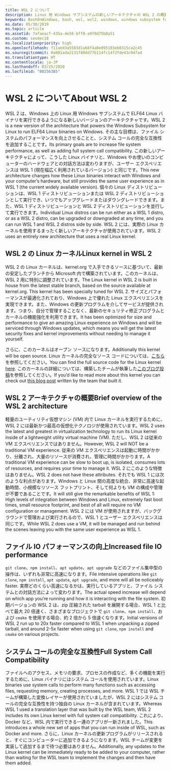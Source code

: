```yaml
---
title: WSL 2 について
description: Linux 用 Windows サブシステムの新しいアーキテクチャの WSL 2 の概要
keywords: BashOnWindows, bash, wsl, wsl2, windows, windows subsystem for linux, windowssubsystem, ubuntu, debian, suse, windows 10, インストール
ms.date: 05/30/2019
ms.topic: article
ms.assetid: 7afaeacf-435a-4e58-bff0-a9f0d75b8a51
ms.custom: seodec18
ms.localizationpriority: high
ms.openlocfilehash: f11aed3a5583d1a68f4a0e095103eb0315ca2c45
ms.sourcegitcommit: 0a001ada2131f80dd77b114fc14f2fde43c947ad
ms.translationtype: HT
ms.contentlocale: ja-JP
ms.lasthandoff: 03/25/2020
ms.locfileid: "80256385"
---
```

# <a name="about-wsl-2"></a><span data-ttu-id="986d0-104">WSL 2 について</span><span class="sxs-lookup"><span data-stu-id="986d0-104">About WSL 2</span></span>

<span data-ttu-id="986d0-105">WSL 2 は、Windows 上の Linux 用 Windows サブシステムで ELF64 Linux バイナリを実行できるようになる新しいバージョンのアーキテクチャです。</span><span class="sxs-lookup"><span data-stu-id="986d0-105">WSL 2 is a new version of the architecture that powers the Windows Subsystem for Linux to run ELF64 Linux binaries on Windows.</span></span> <span data-ttu-id="986d0-106">その主な目標は、ファイル システムのパフォーマンスを向上させることと、システム コールの完全な互換性を追加することです。</span><span class="sxs-lookup"><span data-stu-id="986d0-106">Its primary goals are to increase file system performance, as well as adding full system call compatibility.</span></span> <span data-ttu-id="986d0-107">この新しいアーキテクチャによって、こうした Linux バイナリと、Windows やお使いのコンピューターのハードウェアとの対話方法は変わりますが、ユーザー エクスペリエンスは WSL 1 (現在幅広く利用されているバージョン) と同じです。</span><span class="sxs-lookup"><span data-stu-id="986d0-107">This new architecture changes how these Linux binaries interact with Windows and your computer’s hardware, but still provides the same user experience as in WSL 1 (the current widely available version).</span></span> <span data-ttu-id="986d0-108">個々の Linux ディストリビューションは、WSL 1 ディストリビューションまたは WSL 2 ディストリビューションとして実行でき、いつでもアップグレードまたはダウングレードできます。また、WSL 1 ディストリビューションと WSL 2 ディストリビューションを並行して実行できます。</span><span class="sxs-lookup"><span data-stu-id="986d0-108">Individual Linux distros can be run either as a WSL 1 distro, or as a WSL 2 distro, can be upgraded or downgraded at any time, and you can run WSL 1 and WSL 2 distros side by side.</span></span> <span data-ttu-id="986d0-109">WSL 2 には、実際の Linux カーネルを使用するまったく新しいアーキテクチャが使用されています。</span><span class="sxs-lookup"><span data-stu-id="986d0-109">WSL 2 uses an entirely new architecture that uses a real Linux kernel.</span></span>

## <a name="linux-kernel-in-wsl-2"></a><span data-ttu-id="986d0-110">WSL 2 の Linux カーネル</span><span class="sxs-lookup"><span data-stu-id="986d0-110">Linux kernel in WSL 2</span></span>

<span data-ttu-id="986d0-111">WSL 2 の Linux カーネルは、kernel.org で入手できるソースに基づいて、最新の安定したブランチから Microsoft 内で構築されています。このカーネルは、WSL 2 用に特別に調整されています。</span><span class="sxs-lookup"><span data-stu-id="986d0-111">The Linux kernel in WSL 2 is built in house from the latest stable branch, based on the source available at kernel.org. This kernel has been specially tuned for WSL 2.</span></span> <span data-ttu-id="986d0-112">サイズとパフォーマンスが最適化されており、Windows 上で優れた Linux エクスペリエンスを実現できます。また、Windows の更新プログラムを介してサービスが提供されます。つまり、自分で管理することなく、最新のセキュリティ修正プログラムとカーネルの機能強化を利用できます。</span><span class="sxs-lookup"><span data-stu-id="986d0-112">It has been optimized for size and performance to give an amazing Linux experience on Windows and will be serviced through Windows updates, which means you will get the latest security fixes and kernel improvements without needing to manage it yourself.</span></span>

<span data-ttu-id="986d0-113">さらに、このカーネルはオープン ソースになります。</span><span class="sxs-lookup"><span data-stu-id="986d0-113">Additionally this kernel will be open source.</span></span> <span data-ttu-id="986d0-114">Linux カーネルの完全なソース コードについては、[こちら](https://github.com/microsoft/WSL2-Linux-Kernel)を参照してください。</span><span class="sxs-lookup"><span data-stu-id="986d0-114">You can find the full source code for the Linux kernel [here](https://github.com/microsoft/WSL2-Linux-Kernel).</span></span> <span data-ttu-id="986d0-115">このカーネルの詳細については、構築したチームが執筆した[このブログ投稿](https://devblogs.microsoft.com/commandline/shipping-a-linux-kernel-with-windows/)を参照してください。</span><span class="sxs-lookup"><span data-stu-id="986d0-115">If you’d like to read more about this kernel you can check out [this blog post](https://devblogs.microsoft.com/commandline/shipping-a-linux-kernel-with-windows/) written by the team that built it.</span></span>

## <a name="brief-overview-of-the-wsl-2-architecture"></a><span data-ttu-id="986d0-116">WSL 2 アーキテクチャの概要</span><span class="sxs-lookup"><span data-stu-id="986d0-116">Brief overview of the WSL 2 architecture</span></span>

<span data-ttu-id="986d0-117">軽量のユーティリティ仮想マシン (VM) 内で Linux カーネルを実行するために、WSL 2 には最新かつ最高の仮想化テクノロジが使用されています。</span><span class="sxs-lookup"><span data-stu-id="986d0-117">WSL 2 uses the latest and greatest in virtualization technology to run its Linux kernel inside of a lightweight utility virtual machine (VM).</span></span> <span data-ttu-id="986d0-118">ただし、WSL 2 は従来の VM エクスペリエンスではありません。</span><span class="sxs-lookup"><span data-stu-id="986d0-118">However, WSL 2 will NOT be a traditional VM experience.</span></span> <span data-ttu-id="986d0-119">従来の VM エクスペリエンスは起動に時間がかかり、分離され、大量のリソースが消費され、管理に時間がかかります。</span><span class="sxs-lookup"><span data-stu-id="986d0-119">A traditional VM experience can be slow to boot up, is isolated, consumes lots of resources, and requires your time to manage it.</span></span> <span data-ttu-id="986d0-120">WSL 2 にこのような特徴はありません。</span><span class="sxs-lookup"><span data-stu-id="986d0-120">WSL 2 does not have these attributes.</span></span> <span data-ttu-id="986d0-121">それでも WSL 1 には次のような利点があります。Windows と Linux 間の高度な統合、非常に高速な起動時間、小規模なリソース フットプリント、そして何よりも VM の構成や管理が不要であることです。</span><span class="sxs-lookup"><span data-stu-id="986d0-121">It will still give the remarkable benefits of WSL 1: High levels of integration between Windows and Linux, extremely fast boot times, small resource footprint, and best of all will require no VM configuration or management.</span></span> <span data-ttu-id="986d0-122">WSL 2 には VM が使用されますが、バックグラウンドで管理および実行されるので、WSL 1 とユーザー エクスペリエンスは同じです。</span><span class="sxs-lookup"><span data-stu-id="986d0-122">While WSL 2 does use a VM, it will be managed and run behind the scenes leaving you with the same user experience as WSL 1.</span></span>

## <a name="increased-file-io-performance"></a><span data-ttu-id="986d0-123">ファイル IO パフォーマンスの向上</span><span class="sxs-lookup"><span data-stu-id="986d0-123">Increased file IO performance</span></span>

<span data-ttu-id="986d0-124">`git clone`、`npm install`、`apt update`、`apt upgrade` などのファイル集中型の操作は、いずれも非常に高速になります。</span><span class="sxs-lookup"><span data-stu-id="986d0-124">File intensive operations like `git clone`, `npm install`, `apt update`, `apt upgrade`, and more will all be noticeably faster.</span></span> <span data-ttu-id="986d0-125">実際どのくらい高速になるかは、実行しているアプリと、ファイル システムとの対話方法によって変わります。</span><span class="sxs-lookup"><span data-stu-id="986d0-125">The actual speed increase will depend on which app you’re running and how it is interacting with the file system.</span></span> <span data-ttu-id="986d0-126">初期バージョンの WSL 2 は、zip 圧縮された tarball を展開する場合、WSL 1 と比べて最大 20 倍速く、さまざまなプロジェクトで `git clone`、`npm install`、および `cmake` を使用する場合、約 2 倍から 5 倍速くなります。</span><span class="sxs-lookup"><span data-stu-id="986d0-126">Initial versions of WSL 2 run up to 20x faster compared to WSL 1 when unpacking a zipped tarball, and around 2-5x faster when using `git clone`, `npm install` and `cmake` on various projects.</span></span>

## <a name="full-system-call-compatibility"></a><span data-ttu-id="986d0-127">システム コールの完全な互換性</span><span class="sxs-lookup"><span data-stu-id="986d0-127">Full System Call Compatibility</span></span>

<span data-ttu-id="986d0-128">ファイルへのアクセス、メモリの要求、プロセスの作成など、多くの機能を実行するために、Linux バイナリにはシステム コールを使用されています。</span><span class="sxs-lookup"><span data-stu-id="986d0-128">Linux binaries use system calls to perform many functions such as accessing files, requesting memory, creating processes, and more.</span></span> <span data-ttu-id="986d0-129">WSL 1 では WSL チームが構築した変換レイヤーが使用されていましたが、WSL 2 にはシステム コールの完全な互換性を持つ独自の Linux カーネルが含まれています。</span><span class="sxs-lookup"><span data-stu-id="986d0-129">Whereas WSL 1 used a translation layer that was built by the WSL team, WSL 2 includes its own Linux kernel with full system call compatibility.</span></span> <span data-ttu-id="986d0-130">これにより、Docker など、WSL 内で実行できる一連のアプリが一新されました。</span><span class="sxs-lookup"><span data-stu-id="986d0-130">This introduces a whole new set of apps that you can run inside of WSL, such as Docker and more.</span></span> <span data-ttu-id="986d0-131">さらに、Linux カーネルの更新プログラムがリリースされると、すぐにコンピューターに追加できるようになります。WSL チームが変更を実装して追加するまで待つ必要はありません。</span><span class="sxs-lookup"><span data-stu-id="986d0-131">Additionally, any updates to the Linux kernel can be immediately ready to be added to your computer, rather than waiting for the WSL team to implement the changes and then have them added.</span></span>